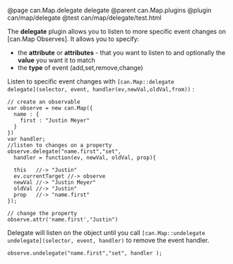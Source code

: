 @page can.Map.delegate delegate
@parent can.Map.plugins
@plugin can/map/delegate
@test can/map/delegate/test.html

The __delegate__ plugin allows you to listen to more specific event changes on 
[can.Map Observes].  It allows you to specify:

 - the __attribute__ or __attributes__ - that you want to listen to and optionally the __value__ you want it to match
 - the __type__ of event (add,set,remove,change)

Listen to specific event changes with 
<code>[can.Map::delegate delegate]\(selector, event, handler(ev,newVal,oldVal,from)\)</code> :


	// create an observable
	var observe = new can.Map({
      name : {
        first : "Justin Meyer"
      }
    })
  	var handler;
    //listen to changes on a property
    observe.delegate("name.first","set", 
      handler = function(ev, newVal, oldVal, prop){
      
      this   //-> "Justin"
      ev.currentTarget //-> observe
      newVal //-> "Justin Meyer"
      oldVal //-> "Justin"
      prop   //-> "name.first"
    });
 
    // change the property
    observe.attr('name.first',"Justin")

Delegate will listen on the object until you 
call <code>[can.Map::undelegate undelegate]\(selector, event, handler\)</code> to remove the event handler.

	observe.undelegate("name.first","set", handler );
 
